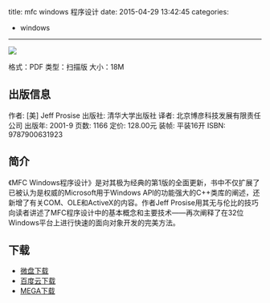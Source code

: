 title: mfc windows 程序设计
date: 2015-04-29 13:42:45
categories:
  - windows
---

![](http://img3.douban.com/lpic/s1100453.jpg)

格式：PDF
类型：扫描版
大小：18M

<!--more-->

## 出版信息 ##

作者: [美] Jeff Prosise 
出版社: 清华大学出版社
译者: 北京博彦科技发展有限责任公司 
出版年: 2001-9
页数: 1166
定价: 128.00元
装帧: 平装16开
ISBN: 9787900631923

## 简介 ##

《MFC Windows程序设计》是对其极为经典的第1版的全面更新，书中不仅扩展了已被认为是权威的Microsoft用于Windows API的功能强大的C++类库的阐述，还新增了有关COM、OLE和ActiveX的内容。作者Jeff Prosise用其无与伦比的技巧向读者讲述了MFC程序设计中的基本概念和主要技术——再次阐释了在32位Windows平台上进行快速的面向对象开发的完美方法。

## 下载 ##

* [微盘下载](http://vdisk.weibo.com/s/aADaW4YRPbPIy)
* [百度云下载](http://pan.baidu.com/s/1c02ctA4)
* [MEGA下载](https://mega.co.nz/#!OdNAXKyT!U6SlhQuoTevQvWIGbVBtslVLpJ6w3ov7W-JQ8A2VZa0)